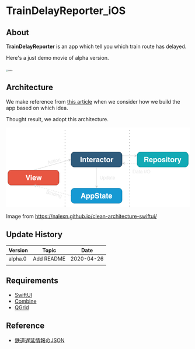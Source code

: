 # TrainDelayReporter_iOS

## About

**TrainDelayReporter** is an app which tell you which train route has delayed.

Here's a just demo movie of alpha version.

<img src="./assets/trainDemo.gif" alt="demo" style="zoom:33%;" />

## Architecture

We make reference from [this article](https://nalexn.github.io/clean-architecture-swiftui/) when we consider how we build the app based on which idea.

Thought result, we adopt this architecture.

![architecture](https://github.com/nalexn/blob_files/blob/master/images/swiftui_arc_001_d.png?raw=true)

Image from https://nalexn.github.io/clean-architecture-swiftui/

## Update History

| Version | Topic      | Date       |
| ------- | ---------- | ---------- |
| alpha.0 | Add README | 2020-04-26 |
|         |            |            |

## Requirements

* [SwiftUI](https://developer.apple.com/jp/xcode/swiftui/)
* [Combine](https://developer.apple.com/documentation/combine)
* [QGrid](https://github.com/Q-Mobile/QGrid)



## Reference

* [鉄道遅延情報のJSON](https://rti-giken.jp/fhc/api/train_tetsudo/)

